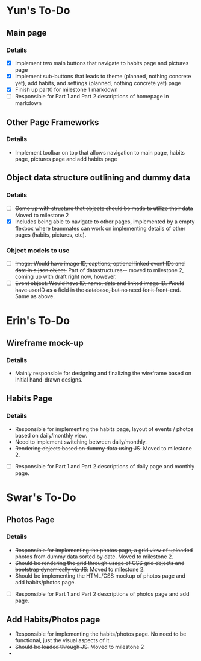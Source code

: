 # Yun's To-Do
## Main page
### Details
- [x] Implement two main buttons that navigate to habits page and pictures page
- [x] Implement sub-buttons that leads to theme (planned, nothing concrete yet), add habits, and settings (planned, nothing concrete yet) page
- [x] Finish up part0 for milestone 1 markdown
- [ ] Responsible for Part 1 and Part 2 descriptions of homepage in markdown

## Other Page Frameworks
### Details
- Implement toolbar on top that allows navigation to main page, habits page, pictures page and add habits page

## Object data structure outlining and dummy data
### Details
- [ ] ~~Come up with structure that objects should be made to utilize their data~~ Moved to milestone 2
- [x] Includes being able to navigate to other pages, implemented by a empty flexbox where teammates can work on implementing details of other pages (habits, pictures, etc).
### Object models to use
- [ ] ~~Image: Would have image ID, captions, optional linked event IDs and date in a json object.~~ Part of datastructures-- moved to milestone 2, coming up with draft right now, however.
- [ ] ~~Event object: Would have ID, name, date and linked image ID. Would have userID as a field in the database, but no need for it front-end.~~ Same as above.

# Erin's To-Do
## Wireframe mock-up
### Details
- Mainly responsible for designing and finalizing the wireframe based on initial hand-drawn designs.

## Habits Page
### Details
- Responsible for implementing the habits page, layout of events / photos based on daily/monthly view.
- Need to implement switching between daily/monthly.
- ~~Rendering objects based on dummy data using JS.~~ Moved to milestone 2.
- [ ] Responsible for Part 1 and Part 2 descriptions of daily page and monthly page.

# Swar's To-Do
## Photos Page
### Details
- ~~Responsible for implementing the photos page, a grid view of uploaded photos from dummy data sorted by date.~~ Moved to milestone 2.
- ~~Should be rendering the grid through usage of CSS grid objects and bootstrap dynamically via JS.~~ Moved to milestone 2.
- Should be implementing the HTML/CSS mockup of photos page and add habits/photos page.
- [ ] Responsible for Part 1 and Part 2 descriptions of photos page and add page.

## Add Habits/Photos page
- Responsible for implementing the habits/photos page. No need to be functional, just the visual aspects of it.
- ~~Should be loaded through JS.~~ Moved to milestone 2
- 